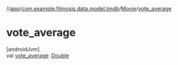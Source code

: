 //[app](../../../index.md)/[com.example.filmosis.data.model.tmdb](../index.md)/[Movie](index.md)/[vote_average](vote_average.md)

# vote_average

[androidJvm]\
val [vote_average](vote_average.md): [Double](https://kotlinlang.org/api/latest/jvm/stdlib/kotlin/-double/index.html)
